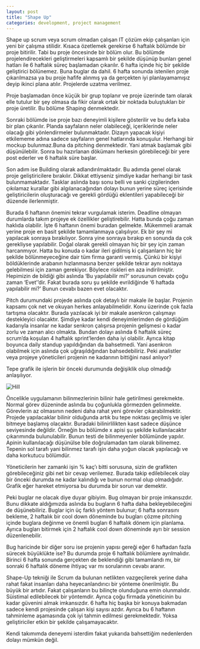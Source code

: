 ```yaml
---
layout: post
title: "Shape Up"
categories: development, project management
---
```


Shape up scrum veya scrum olmadan çalışan IT çözüm ekip çalışanları için yeni bir çalışma stilidir. Kısaca özetlemek gerekirse 6 haftalık bölümde bir proje bitirilir. Tabi bu proje öncesinde bir bölüm olur. Bu bölümde projelendirecekleri geliştirmeleri kapsamlı bir şekilde düşünüp bunları genel hatları ile 6 haftalık süreç başlamadan çıkarılır. 6 hafta içinde hiç bir şekilde geliştirici bölünemez. Buna buglar da dahil. 6 hafta sonunda istenilen proje çıkarılmazsa ya bu proje hafife alınmış ya da gerçekten iyi planlayamamışız deyip ikinci plana atılır. Projelerde uzatma verilmez.

Proje başlamadan önce küçük bir grup toplanır ve proje üzerinde tam olarak elle tutulur bir şey olmasa da fikir olarak ortak bir noktada buluştukları bir proje üretilir. Bu bölüme Shaping denmektedir.

Sonraki bölümde ise proje bazı deneyimli kişilere gösterilir ve bu defa kaba bir plan çıkarılır. Planda sayfaların neler olabileceği, içeriklerinde neler olacağı gibi yönlendirmeler bulunmaktadır. Dizayn yapacak kişiyi etkilememe adına sadece sayfaların genel hatlarında konuşulur. Herhangi bir mockup bulunmaz.Buna da pitching denmektedir. Yani atmak başlamak gibi düşünülebilir. Sonra bu hazırlanan dökümanı herkesin görebileceği bir yere post ederler ve 6 haftalık süre başlar.

Son adım ise Building olarak adlandırılmaktadır. Bu adımda genel olarak proje geliştiricilere bırakılır. Dikkat ettiyseniz şimdiye kadar herhangi bir task bulunmamaktadır. Tasklar aslında başı sonu belli ve sanki çizgilerinden çıkılamaz kurallar gibi algılanacağından dolayı bunun yerine süreç içerisinde geliştiricilerin oluşturacağı ve gerekli gördüğü eklentileri yapabileceği bir düzende ilerlenmiştir. 

Burada 6 haftanın önemini tekrar vurgulamak isterim. Deadline olmayan durumlarda takım projeye ek özellikler geliştirebilir. Hatta bunda çoğu zaman haklıda olabilir. İşte 6 haftanın önemi buradan gelmekte. Mükemmeli aramak yerine  proje en basit şekilde tamamlanmaya çalışılıyor. Ek bir şey mi yapılacak sonraya bırakılıyor. Sonra yine sonraya bırakıp en sonunda da çok gerekliyse yapılabilir. Doğal olarak gerekli olmayan hiç bir şey için zaman harcanmıyor. Hatta bu konuda o kadar ileri gidilmiş ki çalışanların hiç bir şekilde bölünmeyeceğine dair tüm firma garanti vermiş. Çünkü bir kişiyi böldüklerinde arabanın hızlanmasına benzer şekilde tekrar aynı noktaya gelebilmesi için zaman gerekiyor. Böylece riskleri en aza indirilmiştir.  Hepimizin de bildiği gibi aslında ‘Bu yapılabilir mi?’ sorusunun cevabı çoğu zaman ‘Evet’’dir. Fakat burada soru şu şekilde evrildiğinde ‘6 haftada yapılabilir mi?’ Bunun cevabı bazen evet olacaktır. 

Pitch durumundaki projede aslında çok detaylı bir makale ile başlar. Projenin kapsamı çok net ve okuyan herkes anlayabilmelidir. Konu üzerinde çok fazla tartışma olacaktır. Burada yazılacak iyi bir makale asenkron çalışmayı destekleyici olacaktır. Şimdiye kadar kendi deneyimlerimden de gördüğüm kadarıyla insanlar ne kadar senkron çalışırsa projenin gelişmesi o kadar zorlu ve zaman alıcı olmakta. Bundan dolayı aslında 6 haftalık süreç scrum’da koşulan 4 haftalık sprint’lerden daha iyi olabilir. Ayrıca kitap boyunca daily standup yapıldığından da bahsetmedi. Yani asenkron olabilmek için aslında çok uğraşıldığından bahsedebiliriz. Peki analistler veya projeye yöneticileri projenin ne kadarının bittiğini nasıl anlıyor?

Tepe grafik ile işlerin bir önceki durumunda değişiklik olup olmadığı anlaşılıyor.

![Hill ](https://i.ibb.co/g49G1gt/Untitled.png)


Öncelikle uygulamanın bilinmezlerinin bilinir hale getirilmesi gerekmekte. Normal görev düzeninde aslında bu çoğunlukla görmezden gelinmekte. Görevlerin az olmasının nedeni daha rahat yeni görevler çıkarabilmektir. Projede yapılacaklar  bilinir olduğunda artık bu tepe noktası geçilmiş ve işler bitmeye başlamış olacaktır. Buradaki bilinirlilikten kasıt sadece düşünce seviyesinde değildir. Örneğin bu bölümde x apisi  şu şekilde kullanılacaktır çıkarımında bulunulabilir. Bunun testi de bilinmeyenler bölümünde yapılır. Apinin kullanılacağı düşünülse bile doğrulamadan tam olarak bilinemez. Tepenin sol tarafı yani bilinmez tarafı işin daha yoğun olacak yapılacağı ve daha korkutucu bölümdür. 

Yöneticilerin her zamanki işin % kaç’ı bitti sorusuna, sizin de grafikten görebileceğiniz gibi net bir cevap verilemez. Burada takip edilebilecek olay bir önceki durumda ne kadar kalındığı ve bunun normal olup olmadığıdır. Grafik eğer hareket etmiyorsa bu durumda bir sorun var demektir.

Peki buglar ne olacak diye duyar gibiyim. Bug olmayan bir proje imkansızdır. Bunu dikkate aldığımızda aslında bu bugların 6 hafta daha bekleyebileceğini de düşünebiliriz. Buglar için üç farklı yöntem bulunur; 6 hafta sonrasını bekleme, 2 haftalık bir cool down döneminde bu bugları çözme pitching içinde buglara değinme ve önemli bugları 6 haftalık dönem için planlama. Ayrıca bugları bitirmek için 2 haftalık cool down döneminde ayrı bir session düzenlenebilir.

Bug haricinde bir diğer soru ise projenin yapısı gereği eğer 6 haftadan fazla sürecek büyüklükte ise? Bu durumda proje 6 haftalık bölümlere ayrılmalıdır. Birinci 6 hafta sonunda gerçekten de beklendiği gibi tamamlandı mı, bir sonraki 6 haftalık döneme ihtiyaç var mı sorularının cevabı aranır. 

Shape-Up tekniği ile Scrum da bulunan netlikten vazgeçilerek yerine daha rahat fakat insanları daha heyecanlandırıcı bir yönteme önerilmiştir. Bu büyük bir artıdır. Fakat çalışanların bu bilinçte olunduğuna emin olunmalıdır. Süistimal edilebilecek bir yöntemdir. Ayrıca çoğu firmada yöneticinin bu kadar güvenini almak imkansızdır. 6 hafta hiç başka bir konuya bakmadan sadece kendi projesinde çalışan kişi sayısı azdır. Ayrıca bu 6 haftanın tahminleme aşamasında çok iyi tahmin edilmesi gerekmektedir. Yoksa geliştiriciler etkin bir şekilde çalışamayacaktır.

Kendi takımımda deneyemi isterdim fakat yukarıda bahsettiğim nedenlerden dolayı mümkün değil.